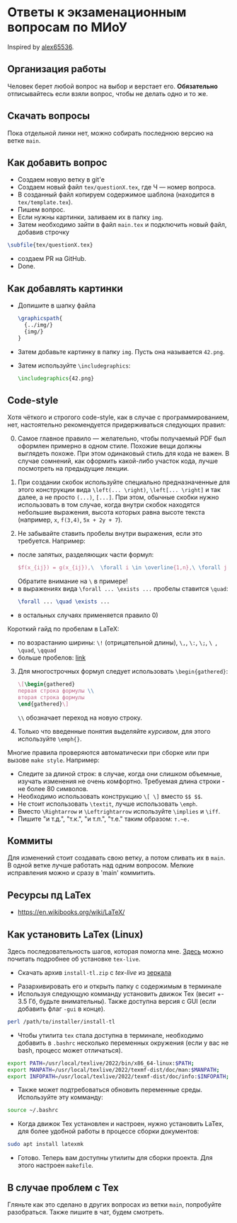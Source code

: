 # Ответы к экзаменационным вопросам по МИоУ

Inspired by [alex65536](https://github.com/alex65536/bulatov-lectures-2).

## Организация работы

Человек берет любой вопрос на выбор и верстает его. **Обязательно** отписывайтесь если взяли вопрос, чтобы не делать одно и то же.

## Скачать вопросы

Пока отдельной линки нет, можно собирать последнюю версию на ветке `main`.

## Как добавить вопрос

- Создаем новую ветку в git'e
- Создаем новый файл `tex/questionX.tex`, где Ч &mdash; номер вопроса.
- В созданный файл копируем содержимое шаблона (находится в `tex/template.tex`).
- Пишем вопрос.
- Если нужны картинки, заливаем их в папку `img`.
- Затем необходимо зайти в файл `main.tex` и подключить новый файл, добавив строчку
```tex
\subfile{tex/questionX.tex}
```
- создаем PR на GitHub.
- Done.

## Как добавлять картинки

- Допишите в шапку файла
  
  ```tex
  \graphicspath{
    {../img/}
    {img/}
  }
  ```
* Затем добавьте картинку в папку `img`. Пусть она называется `42.png`.

* Затем используйте `\includegraphics`:

  ```tex
  \includegraphics{42.png}
  ```

## Code-style

Хотя чёткого и строгого code-style, как в случае с программированием, нет,
настоятельно рекомендуется придерживаться следующих правил:

0) Самое главное правило &mdash; желательно, чтобы получаемый PDF был оформлен примерно
в одном стиле. Похожие вещи должны выглядеть похоже. При этом одинаковый стиль для кода
не важен. В случае сомнений, как оформить какой-либо участок кода, лучше посмотреть на
предыдущие лекции.

1) При создании скобок используйте специально предназначенные для этого 
конструкции вида `\left(... \right)`, `\left[... \right]` и так далее,
а не просто `(...)`, `[...]`. При этом, обычные скобки нужно использовать в том случае,
когда внутри скобок находятся небольшие выражения, высота которых равна высоте
текста (например, `x`, `f(3,4)`, `5x + 2y + 7`).

2) Не забывайте ставить пробелы внутри выражения, если это требуется. Например:
  - после запятых, разделяющих части формул:
    ```tex
    $f(x_{ij}) = g(x_{ij}),\  \forall i \in \overline{1,n},\ \forall j \in \overline{1,m}$
    ```  
    Обратите внимание на `\` в примере!
  - в выражениях вида `\forall ... \exists ...` пробелы ставится `\quad`:
    ```tex
    \forall ... \quad \exists ...
    ```
  - в остальных случаях применяется правило 0)

Короткий гайд по пробелам в LaTeX:

- по возрастанию ширины: `\!` (отрицательной длины), `\,`, `\:`, `\;`, `\ `, `\quad`, `\qquad`
- больше пробелов: [link](https://tex.stackexchange.com/questions/74353/what-commands-are-there-for-horizontal-spacing/74354#74354)

3) Для многострочных формул следует использовать `\begin{gathered}`:
   ```tex
   \[\begin{gathered}
   первая строка формулы \\
   вторая строка формулы
   \end{gathered}\]
   ```
   `\\` обозначает переход на новую строку.

4) Только что введенные понятия выделяйте _курсивом_, для этого используйте `\emph{}`.
   
Многие правила проверяются автоматически при сборке или при вызове `make style`. Например:
- Следите за длиной строк: в случае, когда они слишком объемные, изучать
изменения не очень комфортно. Требуемая длина строки - не более 80 символов.
- Необходимо использовать конструкцию `\[ \]` вместо `$$ $$`.
- Не стоит использовать `\textit`, лучше использовать `\emph`.
- Вместо `\Rightarrow` и `\Leftrightarrow` используйте `\implies` и `\iff`.
- Пишите "и т.д.", "т.к.", "и т.п.", "т.е." таким образом: `т.~е.`  

## Коммиты

Для изменений стоит создавать свою ветку, а потом сливать их в `main`. В одной ветке лучше работать над одним вопросом. Мелкие исправления можно и сразу в 'main' коммитить.

## Ресурсы пд LaTex

* https://en.wikibooks.org/wiki/LaTeX/

## Как установить LaTex (Linux)

Здесь последовательность шагов, которая помогла мне. [Здесь](https://tug.org/texlive/doc/texlive-en/texlive-en.html#x1-140003) можно почитать подробнее об установке `tex-live`.
- Скачать архив `install-tl.zip` с *tex-live* из [зеркала](https://mirror.datacenter.by/pub/mirrors/CTAN/systems/texlive/tlnet/)
* Разархивировать его и открыть папку с содержимым в терминале
* Используя следующую комманду установить движок Tex (весит +- 3.5 Гб, будьте внимательны). Также доступна версия с GUI (если добавить флаг `-gui` в конце).
```sh
perl /path/to/installer/install-tl
```
* Чтобы утилита `tex` стала доступна в терминале, необходимо добавить в `.bashrc` несколько переменных окружения (если у вас не bash, процесс может отличаться).
```sh
export PATH=/usr/local/texlive/2022/bin/x86_64-linux:$PATH; 
export MANPATH=/usr/local/texlive/2022/texmf-dist/doc/man:$MANPATH; 
export INFOPATH=/usr/local/texlive/2022/texmf-dist/doc/info:$INFOPATH;
```
* Также может подтребоваться обновить переменные среды. Используйте эту комманду:
```sh
source ~/.bashrc
```
* Когда движок Tex установлен и настроен, нужно установить LaTex, для более удобной работы в процессе сборки документов:
```sh
sudo apt install latexmk
```
* Готово. Теперь вам доступны утилиты для сборки проекта. Для этого настроен `makefile`.

## В случае проблем с Tex
Гляньте как это сделано в других вопросах из ветки `main`, попробуйте разобраться. Также пишите в чат, будем смотреть.